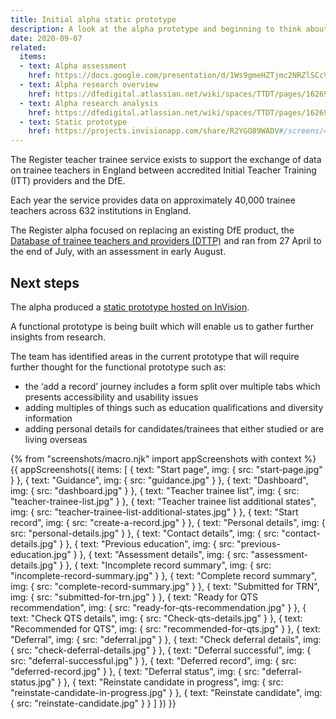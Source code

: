 ```yaml
---
title: Initial alpha static prototype 
description: A look at the alpha prototype and beginning to think about the next steps.
date: 2020-09-07
related:
  items:
  - text: Alpha assessment
    href: https://docs.google.com/presentation/d/1Ws9gmeHZTjmc2NRZlSCcVEfReEmyi9KB1_BLyyJv-ZE/
  - text: Alpha research overview
    href: https://dfedigital.atlassian.net/wiki/spaces/TTDT/pages/1626931201/
  - text: Alpha research analysis 
    href: https://dfedigital.atlassian.net/wiki/spaces/TTDT/pages/1626931201/3.+User+Research+Rounds+Sprint+Work
  - text: Static prototype 
    href: https://projects.invisionapp.com/share/R2YGO89WADV#/screens/428900167
---
```


The Register teacher trainee service exists to support the exchange of data on trainee teachers in England between accredited Initial Teacher Training (ITT) providers and the DfE.

Each year the service provides data on approximately 40,000 trainee teachers across 632 institutions in England.

The Register alpha focused on replacing an existing DfE product, the [Database of trainee teachers and providers (DTTP)](https://www.gov.uk/guidance/database-of-trainee-teachers-and-providers-dttp) and ran from 27 April to the end of July, with an assessment in early August.

## Next steps

The alpha produced a [static prototype hosted on InVision](https://projects.invisionapp.com/share/R2YGO89WADV#/screens/428900167). 

A functional prototype is being built which will enable us to gather further insights from research.

The team has identified areas in the current prototype that will require further thought for the functional prototype such as:

* the ‘add a record’ journey includes a form split over multiple tabs which presents accessibility and usability issues
* adding multiples of things such as education qualifications and diversity information
* adding personal details for candidates/trainees that either studied or are living overseas

{% from "screenshots/macro.njk" import appScreenshots with context %}
{{ appScreenshots({
  items: [
    {
      text: "Start page",
      img: {
        src: "start-page.jpg"
      }
    },
    {
      text: "Guidance",
      img: {
        src: "guidance.jpg"
      }
    },
    {
      text: "Dashboard",
      img: {
        src: "dashboard.jpg"
      }
    },
    {
      text: "Teacher trainee list",
      img: {
        src: "teacher-trainee-list.jpg"
      }
    },
    {
      text: "Teacher trainee list additional states",
      img: {
        src: "teacher-trainee-list-additional-states.jpg"
      }
    },
    {
      text: "Start record",
      img: {
        src: "create-a-record.jpg"
      }
    },
    {
      text: "Personal details",
      img: {
        src: "personal-details.jpg"
      }
    },
    {
      text: "Contact details",
      img: {
        src: "contact-details.jpg"
      }
    },
    {
      text: "Previous education",
      img: {
        src: "previous-education.jpg"
      }
    },
    {
      text: "Assessment details",
      img: {
        src: "assessment-details.jpg"
      }
    },
    {
      text: "Incomplete record summary",
      img: {
        src: "incomplete-record-summary.jpg"
      }
    },
    {
      text: "Complete record summary",
      img: {
        src: "complete-record-summary.jpg"
      }
    },
    {
      text: "Submitted for TRN",
      img: {
        src: "submitted-for-trn.jpg"
      }
    },
    {
      text: "Ready for QTS recommendation",
      img: {
        src: "ready-for-qts-recommendation.jpg"
      }
    },
    {
      text: "Check QTS details",
      img: {
        src: "Check-qts-details.jpg"
      }
    },
    {
      text: "Recommended for QTS",
      img: {
        src: "recommended-for-qts.jpg"
      }
    },
    {
      text: "Deferral",
      img: {
        src: "deferral.jpg"
      }
    },
    {
      text: "Check deferral details",
      img: {
        src: "check-deferral-details.jpg"
      }
    },
    {
      text: "Deferral successful",
      img: {
        src: "deferral-successful.jpg"
      }
    },
    {
      text: "Deferred record",
      img: {
        src: "deferred-record.jpg"
      }
    },
    {
      text: "Deferral status",
      img: {
        src: "deferral-status.jpg"
      }
    },
    {
      text: "Reinstate candidate in progress",
      img: {
        src: "reinstate-candidate-in-progress.jpg"
      }
    },
    {
      text: "Reinstate candidate",
      img: {
        src: "reinstate-candidate.jpg"
      }
    }
  ]
}) }}
